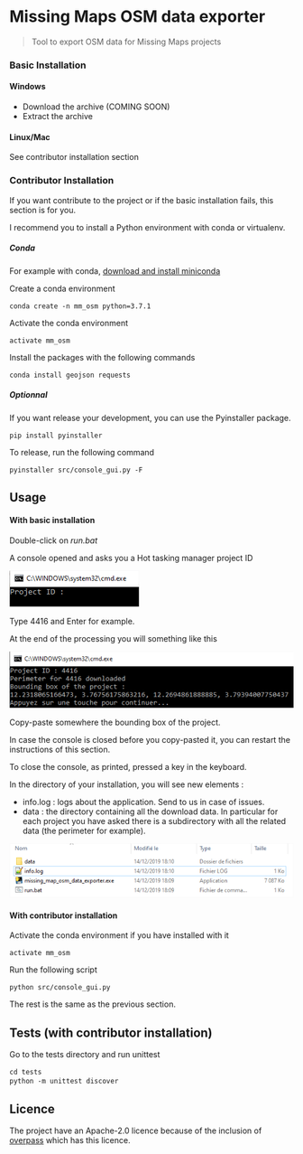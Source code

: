 # Missing Maps OSM data exporter
> Tool to export OSM data for Missing Maps projects

### Basic Installation

#### Windows

- Download the archive (COMING SOON)
- Extract the archive

#### Linux/Mac

See contributor installation section

### Contributor Installation

If you want contribute to the project or if the basic installation fails,
this section is for you.

I recommend you to install a Python environment with conda or virtualenv.

##### Conda
For example with conda, 
[download and install miniconda](https://docs.conda.io/en/latest/miniconda.html)

Create a conda environment
```
conda create -n mm_osm python=3.7.1
```

Activate the conda environment
```
activate mm_osm
```

Install the packages with the following commands
```
conda install geojson requests
```

##### Optionnal

If you want release your development, you can use the Pyinstaller package.

````
pip install pyinstaller
````

To release, run the following command
````
pyinstaller src/console_gui.py -F
````

## Usage

#### With basic installation

Double-click on *run.bat*

A console opened and asks you a Hot tasking manager project ID

![Console GUI at start](doc/console_gui.png)

Type 4416 and Enter for example.

At the end of the processing you will something like this

![Console GUI at end](doc/console_gui_2.png)

Copy-paste somewhere the bounding box of the project.

In case the console is closed before you copy-pasted it,
you can restart the instructions of this section.

To close the console, as printed, pressed a key in the keyboard.

In the directory of your installation, you will see new elements :
* info.log : logs about the application. Send to us in case of issues.
* data : the directory containing all the download data.
In particular for each project you have asked there is a subdirectory with all
the related data (the perimeter for example).

![Files in the installation directory](doc/console_gui_files.png)

#### With contributor installation

Activate the conda environment if you have installed with it
```
activate mm_osm
```

Run the following script
```
python src/console_gui.py
```

The rest is the same as the previous section.

## Tests (with contributor installation)

Go to the tests directory and run unittest
```
cd tests
python -m unittest discover
```

## Licence

The project have an Apache-2.0 licence because of the inclusion of
[overpass](https://github.com/mvexel/overpass-api-python-wrapper) which has this licence.